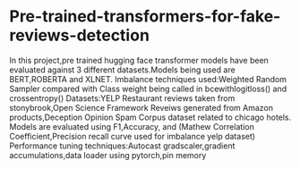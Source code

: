 # Pre-trained-transformers-for-fake-reviews-detection

In this project,pre trained hugging face transformer models have been evaluated against 3 different datasets.Models being used are BERT,ROBERTA and XLNET.
Imbalance techniques used:Weighted Random Sampler compared with Class weight being called in bcewithlogitloss() and crossentropy()
Datasets:YELP Restaurant reviews taken from stonybrook,Open Science Framework Reveiws generated from Amazon products,Deception Opinion Spam Corpus dataset related to chicago hotels.
Models are evaluated using F1,Accuracy, and (Mathew Correlation Coefficient,Precision recall curve used for imbalance yelp dataset)
Performance tuning techniques:Autocast gradscaler,gradient accumulations,data loader using pytorch,pin memory
